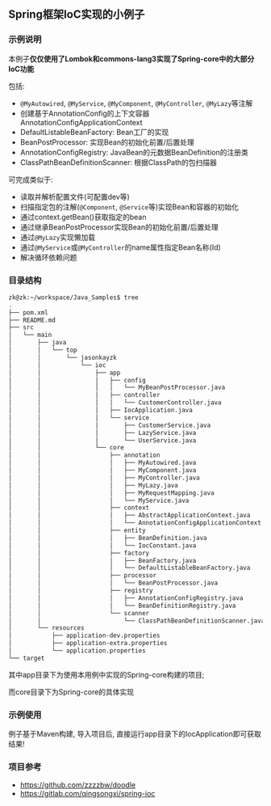 ## Spring框架IoC实现的小例子

### 示例说明

本例子**仅仅使用了Lombok和commons-lang3实现了Spring-core中的大部分IoC功能**

包括:

-   `@MyAutowired`, `@MyService`, `@MyComponent`, `@MyController`, `@MyLazy`等注解
-   创建基于AnnotationConfig的上下文容器AnnotationConfigApplicationContext
-   DefaultListableBeanFactory: Bean工厂的实现
-   BeanPostProcessor: 实现Bean的初始化前置/后置处理
-   AnnotationConfigRegistry: JavaBean的元数据BeanDefinition的注册类
-   ClassPathBeanDefinitionScanner: 根据ClassPath的包扫描器

可完成类似于:

-   读取并解析配置文件(可配置dev等)
-   扫描指定包的注解(`@Component`, `@Service`等)实现Bean和容器的初始化
-   通过context.getBean()获取指定的bean
-   通过继承BeanPostProcessor实现Bean的初始化前置/后置处理
-   通过`@MyLazy`实现懒加载
-   通过`@MyService`或`@MyController`的name属性指定Bean名称(Id)
-   解决循环依赖问题

### 目录结构

```bash
zk@zk:~/workspace/Java_Samples$ tree
.
├── pom.xml
├── README.md
├── src
│   └── main
│       ├── java
│       │   └── top
│       │       └── jasonkayzk
│       │           └── ioc
│       │               ├── app
│       │               │   ├── config
│       │               │   │   └── MyBeanPostProcessor.java
│       │               │   ├── controller
│       │               │   │   └── CustomerController.java
│       │               │   ├── IocApplication.java
│       │               │   └── service
│       │               │       ├── CustomerService.java
│       │               │       ├── LazyService.java
│       │               │       └── UserService.java
│       │               └── core
│       │                   ├── annotation
│       │                   │   ├── MyAutowired.java
│       │                   │   ├── MyComponent.java
│       │                   │   ├── MyController.java
│       │                   │   ├── MyLazy.java
│       │                   │   ├── MyRequestMapping.java
│       │                   │   └── MyService.java
│       │                   ├── context
│       │                   │   ├── AbstractApplicationContext.java
│       │                   │   └── AnnotationConfigApplicationContext.java
│       │                   ├── entity
│       │                   │   ├── BeanDefinition.java
│       │                   │   └── IocConstant.java
│       │                   ├── factory
│       │                   │   ├── BeanFactory.java
│       │                   │   └── DefaultListableBeanFactory.java
│       │                   ├── processor
│       │                   │   └── BeanPostProcessor.java
│       │                   ├── registry
│       │                   │   ├── AnnotationConfigRegistry.java
│       │                   │   └── BeanDefinitionRegistry.java
│       │                   └── scanner
│       │                       └── ClassPathBeanDefinitionScanner.java
│       └── resources
│           ├── application-dev.properties
│           ├── application-extra.properties
│           └── application.properties
└── target
```

其中app目录下为使用本用例中实现的Spring-core构建的项目;

而core目录下为Spring-core的具体实现

### 示例使用

例子基于Maven构建, 导入项目后, 直接运行app目录下的IocApplication即可获取结果!

### 项目参考

-   https://github.com/zzzzbw/doodle
-   https://gitlab.com/qingsongxi/spring-ioc

